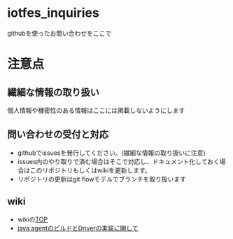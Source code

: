 # iotfes_inquiries
githubを使ったお問い合わせをここで

# 注意点
## 繊細な情報の取り扱い
個人情報や機密性のある情報はここには掲載しないようにします

## 問い合わせの受付と対応
* githubでissuesを発行してください。(繊細な情報の取り扱いに注意)
* issues内のやり取りで済む場合はそこで対応し、ドキュメント化しておく場合はこのリポジトリもしくはwikiを更新します。
* リポジトリの更新はgit flowモデルでブランチを取り扱います

## wiki
* wikiの[TOP](https://github.com/iotfes/iotfes_inquiries/wiki)
* [java agentのビルドとDriverの実装に関して](https://github.com/iotfes/iotfes_inquiries/wiki/java%20agent%E3%81%AE%E3%83%93%E3%83%AB%E3%83%89%E3%81%A8Driver%E3%81%AE%E5%AE%9F%E8%A3%85%E3%81%AB%E9%96%A2%E3%81%97%E3%81%A6)